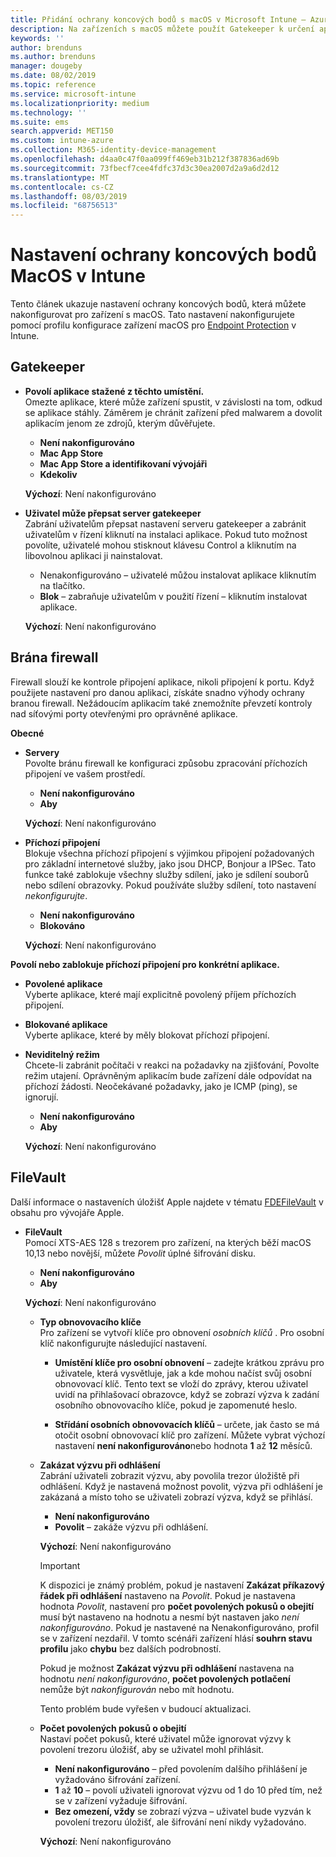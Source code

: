 ```yaml
---
title: Přidání ochrany koncových bodů s macOS v Microsoft Intune – Azure | Microsoft Docs
description: Na zařízeních s macOS můžete použít Gatekeeper k určení aplikací, které se smí instalovat, včetně aplikací z Mac App Storu. V Microsoft Intune také můžete určitým aplikacím povolit nebo nakonfigurovat průchod bránou firewall nebo můžete určité aplikace zablokovat, použít neviditelný režim utajení, případně blokovat určité typy příchozích připojení.
keywords: ''
author: brenduns
ms.author: brenduns
manager: dougeby
ms.date: 08/02/2019
ms.topic: reference
ms.service: microsoft-intune
ms.localizationpriority: medium
ms.technology: ''
ms.suite: ems
search.appverid: MET150
ms.custom: intune-azure
ms.collection: M365-identity-device-management
ms.openlocfilehash: d4aa0c47f0aa099ff469eb31b212f387836ad69b
ms.sourcegitcommit: 73fbecf7cee4fdfc37d3c30ea2007d2a9a6d2d12
ms.translationtype: MT
ms.contentlocale: cs-CZ
ms.lasthandoff: 08/03/2019
ms.locfileid: "68756513"
---
```

# <a name="macos-endpoint-protection-settings-in-intune"></a>Nastavení ochrany koncových bodů MacOS v Intune  

Tento článek ukazuje nastavení ochrany koncových bodů, která můžete nakonfigurovat pro zařízení s macOS. Tato nastavení nakonfigurujete pomocí profilu konfigurace zařízení macOS pro [Endpoint Protection](endpoint-protection-configure.md) v Intune.  

## <a name="gatekeeper"></a>Gatekeeper  

- **Povolí aplikace stažené z těchto umístění.**  
  Omezte aplikace, které může zařízení spustit, v závislosti na tom, odkud se aplikace stáhly. Záměrem je chránit zařízení před malwarem a dovolit aplikacím jenom ze zdrojů, kterým důvěřujete.  

  - **Není nakonfigurováno**  
  - **Mac App Store**  
  - **Mac App Store a identifikovaní vývojáři**  
  - **Kdekoliv**  

  **Výchozí**: Není nakonfigurováno  

- **Uživatel může přepsat server gatekeeper**  
  Zabrání uživatelům přepsat nastavení serveru gatekeeper a zabránit uživatelům v řízení kliknutí na instalaci aplikace. Pokud tuto možnost povolíte, uživatelé mohou stisknout klávesu Control a kliknutím na libovolnou aplikaci ji nainstalovat.  
 
  - Nenakonfigurováno – uživatelé můžou instalovat aplikace kliknutím na tlačítko.  
  - **Blok** – zabraňuje uživatelům v použití řízení – kliknutím instalovat aplikace.  

  **Výchozí**: Není nakonfigurováno  

## <a name="firewall"></a>Brána firewall  

Firewall slouží ke kontrole připojení aplikace, nikoli připojení k portu. Když použijete nastavení pro danou aplikaci, získáte snadno výhody ochrany branou firewall. Nežádoucím aplikacím také znemožníte převzetí kontroly nad síťovými porty otevřenými pro oprávněné aplikace.  

**Obecné**
- **Servery**  
  Povolte bránu firewall ke konfiguraci způsobu zpracování příchozích připojení ve vašem prostředí.  
  - **Není nakonfigurováno**  
  - **Aby**  

  **Výchozí**: Není nakonfigurováno  

- **Příchozí připojení**  
  Blokuje všechna příchozí připojení s výjimkou připojení požadovaných pro základní internetové služby, jako jsou DHCP, Bonjour a IPSec. Tato funkce také zablokuje všechny služby sdílení, jako je sdílení souborů nebo sdílení obrazovky. Pokud používáte služby sdílení, toto nastavení *nekonfigurujte*.  
  - **Není nakonfigurováno**  
  - **Blokováno**  

  **Výchozí**: Není nakonfigurováno  

**Povolí nebo zablokuje příchozí připojení pro konkrétní aplikace.**  

  - **Povolené aplikace**  
    Vyberte aplikace, které mají explicitně povolený příjem příchozích připojení.  

  - **Blokované aplikace**  
    Vyberte aplikace, které by měly blokovat příchozí připojení.  

  - **Neviditelný režim**  
    Chcete-li zabránit počítači v reakci na požadavky na zjišťování, Povolte režim utajení. Oprávněným aplikacím bude zařízení dále odpovídat na příchozí žádosti. Neočekávané požadavky, jako je ICMP (ping), se ignorují.  
    - **Není nakonfigurováno**  
    - **Aby**  

    **Výchozí**: Není nakonfigurováno  

## <a name="filevault"></a>FileVault  
Další informace o nastaveních úložišť Apple najdete v tématu [FDEFileVault](https://developer.apple.com/documentation/devicemanagement/fdefilevault) v obsahu pro vývojáře Apple. 

- **FileVault**  
  Pomocí XTS-AES 128 s trezorem pro zařízení, na kterých běží macOS 10,13 nebo novější, můžete *Povolit* úplné šifrování disku.  
  - **Není nakonfigurováno**  
  - **Aby**  

  **Výchozí**: Není nakonfigurováno  

  - **Typ obnovovacího klíče**  
    Pro zařízení se vytvoří klíče pro obnovení *osobních klíčů* . Pro osobní klíč nakonfigurujte následující nastavení.  

    - **Umístění klíče pro osobní obnovení** – zadejte krátkou zprávu pro uživatele, která vysvětluje, jak a kde mohou načíst svůj osobní obnovovací klíč. Tento text se vloží do zprávy, kterou uživatel uvidí na přihlašovací obrazovce, když se zobrazí výzva k zadání osobního obnovovacího klíče, pokud je zapomenuté heslo.  
      
    - **Střídání osobních obnovovacích klíčů** – určete, jak často se má otočit osobní obnovovací klíč pro zařízení. Můžete vybrat výchozí nastavení **není nakonfigurováno**nebo hodnota **1** až **12** měsíců.  

  - **Zakázat výzvu při odhlášení**  
    Zabrání uživateli zobrazit výzvu, aby povolila trezor úložiště při odhlášení.  Když je nastavená možnost povolit, výzva při odhlášení je zakázaná a místo toho se uživateli zobrazí výzva, když se přihlásí.  
    - **Není nakonfigurováno**  
    - **Povolit** – zakáže výzvu při odhlášení.

    **Výchozí**: Není nakonfigurováno  

     > [!IMPORTANT]  
     > K dispozici je známý problém, pokud je nastavení **Zakázat příkazový řádek při odhlášení** nastaveno na *Povolit*. Pokud je nastavena hodnota *Povolit*, nastavení pro **počet povolených pokusů o obejití** musí být nastaveno na hodnotu a nesmí být nastaven jako *není nakonfigurováno*. Pokud je nastavené na Nenakonfigurováno, profil se v zařízení nezdařil. V tomto scénáři zařízení hlásí **souhrn stavu profilu** jako **chybu** bez dalších podrobností.
     > 
     > Pokud je možnost **Zakázat výzvu při odhlášení** nastavena na hodnotu *není nakonfigurováno*, **počet povolených potlačení** nemůže být *nakonfigurován* nebo mít hodnotu.  
     > 
     > Tento problém bude vyřešen v budoucí aktualizaci. 

  - **Počet povolených pokusů o obejití**  
  Nastaví počet pokusů, které uživatel může ignorovat výzvy k povolení trezoru úložišť, aby se uživatel mohl přihlásit.  

    - **Není nakonfigurováno** – před povolením dalšího přihlášení je vyžadováno šifrování zařízení.  
    - **1** až **10** – povolí uživateli ignorovat výzvu od 1 do 10 před tím, než se v zařízení vyžaduje šifrování.  
    - **Bez omezení, vždy** se zobrazí výzva – uživatel bude vyzván k povolení trezoru úložišť, ale šifrování není nikdy vyžadováno.  
 
    **Výchozí**: Není nakonfigurováno  


